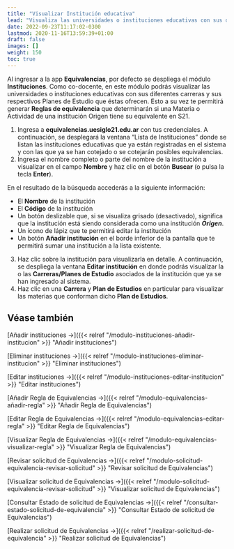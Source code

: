```yaml
---
title: "Visualizar Institución educativa"
lead: "Visualiza las universidades o instituciones educativas con sus diferentes carreras y Planes de Estudio que a su vez son o serán parte de las Reglas de equivalencia."
date: 2022-09-23T11:17:02-0300
lastmod: 2020-11-16T13:59:39+01:00
draft: false
images: []
weight: 150
toc: true
---
```

Al ingresar a la app **Equivalencias**, por defecto se despliega el módulo **Instituciones**. Como co-docente, en este módulo podrás visualizar las universidades o instituciones educativas con sus diferentes carreras y sus respectivos Planes de Estudio que éstas ofrecen. Esto a su vez te permitirá generar **Reglas de equivalencia** que determinarán si una Materia o Actividad de una institución Origen tiene su equivalente en S21.

1. Ingresa a **equivalencias.uesiglo21.edu.ar** con tus credenciales. A continuación, se desplegará la ventana “Lista de Instituciones” donde se listan las instituciones educativas que ya están registradas en el sistema y con las que ya se han cotejado o se cotejarán posibles equivalencias.
2. Ingresa el nombre completo o parte del nombre de la institución a visualizar en el campo **Nombre** y haz clic en el botón **Buscar** (o pulsa la tecla **Enter**).

En el resultado de la búsqueda accederás a la siguiente información:
 - El **Nombre** de la institución
 - El **Código** de la institución
 - Un botón deslizable que, si se visualiza grisado (desactivado), significa que la institución está siendo considerada como una institución **_Origen_**.
 - Un ícono de lápiz que te permitirá editar la institución
 - Un botón **Añadir institución** en el borde inferior de la pantalla que te permitirá sumar una institución a la lista existente.

3. Haz clic sobre la institución para visualizarla en detalle. A continuación, se despliega la ventana **Editar institución** en donde podrás visualizar la o las **Carreras/Planes de Estudio** asociados de la institución que ya se han ingresado al sistema.
4. Haz clic en una **Carrera** y **Plan de Estudios** en particular para visualizar las materias que conforman dicho **Plan de Estudios**.

## Véase también
[Añadir instituciones →]({{< relref "/modulo-instituciones-añadir-institucion" >}} "Añadir instituciones")

[Eliminar instituciones →]({{< relref "/modulo-instituciones-eliminar-institucion" >}} "Eliminar instituciones")

[Editar instituciones →]({{< relref "/modulo-instituciones-editar-institucion" >}} "Editar instituciones")

[Añadir Regla de Equivalencias →]({{< relref "/modulo-equivalencias-añadir-regla" >}} "Añadir Regla de Equivalencias")

[Editar Regla de Equivalencias →]({{< relref "/modulo-equivalencias-editar-regla" >}} "Editar Regla de Equivalencias")

[Visualizar Regla de Equivalencias →]({{< relref "/modulo-equivalencias-visualizar-regla" >}} "Visualizar Regla de Equivalencias")

[Revisar solicitud de Equivalencias →]({{< relref "/modulo-solicitud-equivalencia-revisar-solicitud" >}} "Revisar solicitud de Equivalencias")

[Visualizar solicitud de Equivalencias →]({{< relref "/modulo-solicitud-equivalencia-revisar-solicitud" >}} "Visualizar solicitud de Equivalencias")

[Consultar Estado de solicitud de Equivalencias →]({{< relref "/consultar-estado-solicitud-de-equivalencia" >}} "Consultar Estado de solicitud de Equivalencias")

[Realizar solicitud de Equivalencias →]({{< relref "/realizar-solicitud-de-equivalencia" >}} "Realizar solicitud de Equivalencias")